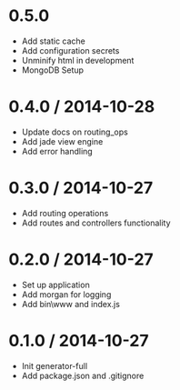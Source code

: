# 0.5.0

- Add static cache
- Add configuration secrets
- Unminify html in development
- MongoDB Setup

# 0.4.0 / 2014-10-28

- Update docs on routing_ops
- Add jade view engine
- Add error handling

# 0.3.0 / 2014-10-27

- Add routing operations
- Add routes and controllers functionality

# 0.2.0 / 2014-10-27

- Set up application
- Add morgan for logging
- Add bin\www and index.js

# 0.1.0 / 2014-10-27

- Init generator-full
- Add package.json and .gitignore
